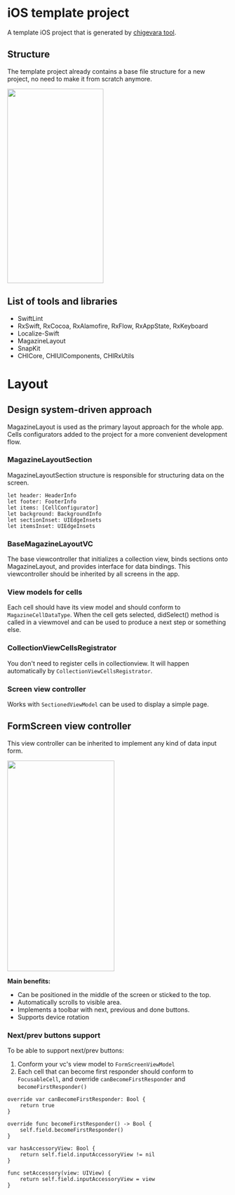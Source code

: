 # iOS template project
A template iOS project that is generated by [chigevara tool](https://github.com/ChiliLabs/chigevara).

## Structure
The template project already contains a base file structure for a new project, no need to make it from scratch anymore.

<img src="https://chililabs.io/chigevara/images/project_file_structure.jpg" width="219" height="443" />

## List of tools and libraries
- SwiftLint
- RxSwift, RxCocoa, RxAlamofire, RxFlow, RxAppState, RxKeyboard
- Localize-Swift
- MagazineLayout
- SnapKit
- CHICore, CHIUIComponents, CHIRxUtils

# Layout

## Design system-driven approach
MagazineLayout is used as the primary layout approach for the whole app. Cells configurators added to the project for a more convenient development flow.

### MagazineLayoutSection
MagazineLayoutSection structure is responsible for structuring data on the screen.
```
let header: HeaderInfo
let footer: FooterInfo
let items: [CellConfigurator]
let background: BackgroundInfo
let sectionInset: UIEdgeInsets
let itemsInset: UIEdgeInsets
```
### BaseMagazineLayoutVC
The base viewcontroller that initializes a collection view, binds sections onto MagazineLayout, and provides interface for data bindings. This viewcontroller should be inherited by all screens in the app.

### View models for cells
Each cell should have its view model and should conform to `MagazineCellDataType`. When the cell gets selected, didSelect() method is called in a viewmovel and can be used to produce a next step or something else.

### CollectionViewCellsRegistrator
You don't need to register cells in collectionview. It will happen automatically by `CollectionViewCellsRegistrator`.

### Screen view controller
Works with `SectionedViewModel` can be used to display a simple page. 

## FormScreen view controller
This view controller can be inherited to implement any kind of data input form.

<img src="http://chililabs.io/chigevara/images/form_example.gif" width="244" height="480" />

**Main benefits:**
- Can be positioned in the middle of the screen or sticked to the top.
- Automatically scrolls to visible area.
- Implements a toolbar with next, previous and done buttons.
- Supports device rotation

### Next/prev buttons support
To be able to support next/prev buttons:
1. Conform your vc's view model to `FormScreenViewModel`
2. Each cell that can become first responder should conform to `FocusableCell`, and override `canBecomeFirstResponder` and `becomeFirstResponder()`
```
override var canBecomeFirstResponder: Bool {
    return true
}

override func becomeFirstResponder() -> Bool {
    self.field.becomeFirstResponder()
}

var hasAccessoryView: Bool {
    return self.field.inputAccessoryView != nil
}

func setAccessory(view: UIView) {
    return self.field.inputAccessoryView = view
}
```
